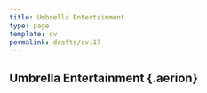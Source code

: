 ```yaml
---
title: Umbrella Entertainment
type: page
template: cv
permalink: drafts/cv.17
---
```

## Umbrella Entertainment {.aerion}